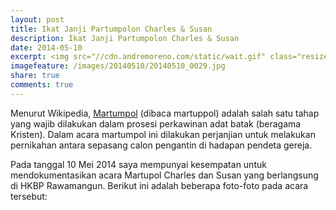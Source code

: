 ```yaml
---
layout: post
title: Ikat Janji Partumpolon Charles & Susan
description: Ikat Janji Partumpolon Charles & Susan
date: 2014-05-10
excerpt: <img src="//cdn.andremoreno.com/static/wait.gif" class="resize js_show loading_image" data-href="/images/20140510/20140510_0029.jpg" alt="" /> Martumpol (dibaca martuppol) adalah salah satu tahap yang wajib dilakukan dalam prosesi perkawinan adat batak yang beragama Kristen.
imagefeature: /images/20140510/20140510_0029.jpg
share: true
comments: true
---
```


Menurut Wikipedia, [Martumpol](http://id.wikipedia.org/wiki/Martumpol) (dibaca martuppol) adalah salah satu tahap yang wajib dilakukan dalam prosesi perkawinan adat batak (beragama Kristen). Dalam acara martumpol ini dilakukan perjanjian untuk melakukan pernikahan antara sepasang calon pengantin di hadapan pendeta gereja.

Pada tanggal 10 Mei 2014 saya mempunyai kesempatan untuk mendokumentasikan acara Martupol Charles dan Susan yang berlangsung di HKBP Rawamangun. Berikut ini adalah beberapa foto-foto pada acara tersebut:

<a href="//cdn.andremoreno.com/images/20140510/20140510_0029.jpg" class="swipebox" title=""><img src="//cdn.andremoreno.com/static/wait.gif" class="resize js_show loading_image" data-href="/images/20140510/20140510_0029.jpg" alt="" /></a>

<a href="//cdn.andremoreno.com/images/20140510/20140510_0031.jpg" class="swipebox" title=""><img src="//cdn.andremoreno.com/static/wait.gif" class="resize js_show loading_image" data-href="/images/20140510/20140510_0031.jpg" alt="" /></a>

<a href="//cdn.andremoreno.com/images/20140510/20140510_0080.jpg" class="swipebox" title=""><img src="//cdn.andremoreno.com/static/wait.gif" class="resize js_show loading_image" data-href="/images/20140510/20140510_0080.jpg" alt="" /></a>

<a href="//cdn.andremoreno.com/images/20140510/20140510_0084.jpg" class="swipebox" title=""><img src="//cdn.andremoreno.com/static/wait.gif" class="resize js_show loading_image" data-href="/images/20140510/20140510_0084.jpg" alt="" /></a>

<a href="//cdn.andremoreno.com/images/20140510/20140510_0085.jpg" class="swipebox" title=""><img src="//cdn.andremoreno.com/static/wait.gif" class="resize js_show loading_image" data-href="/images/20140510/20140510_0085.jpg" alt="" /></a>

<a href="//cdn.andremoreno.com/images/20140510/20140510_0106.jpg" class="swipebox" title=""><img src="//cdn.andremoreno.com/static/wait.gif" class="resize js_show loading_image" data-href="/images/20140510/20140510_0106.jpg" alt="" /></a>

<a href="//cdn.andremoreno.com/images/20140510/20140510_0233.jpg" class="swipebox" title=""><img src="//cdn.andremoreno.com/static/wait.gif" class="resize js_show loading_image" data-href="/images/20140510/20140510_0233.jpg" alt="" /></a>

<a href="//cdn.andremoreno.com/images/20140510/20140510_0236.jpg" class="swipebox" title=""><img src="//cdn.andremoreno.com/static/wait.gif" class="resize js_show loading_image" data-href="/images/20140510/20140510_0236.jpg" alt="" /></a>

<a href="//cdn.andremoreno.com/images/20140510/20140510_0249.jpg" class="swipebox" title=""><img src="//cdn.andremoreno.com/static/wait.gif" class="resize js_show loading_image" data-href="/images/20140510/20140510_0249.jpg" alt="" /></a>

<a href="//cdn.andremoreno.com/images/20140510/20140510_0260.jpg" class="swipebox" title=""><img src="//cdn.andremoreno.com/static/wait.gif" class="resize js_show loading_image" data-href="/images/20140510/20140510_0260.jpg" alt="" /></a>

<a href="//cdn.andremoreno.com/images/20140510/20140510_0267.jpg" class="swipebox" title=""><img src="//cdn.andremoreno.com/static/wait.gif" class="resize js_show loading_image" data-href="/images/20140510/20140510_0267.jpg" alt="" /></a>

